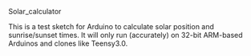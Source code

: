 Solar_calculator

This is a test sketch for Arduino to calculate solar position
and sunrise/sunset times. It will only run (accurately) on 
32-bit ARM-based Arduinos and clones like Teensy3.0. 

